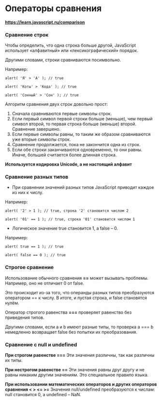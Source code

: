 # Операторы сравнения

#### https://learn.javascript.ru/comparison

### Сравнение строк

Чтобы определить, что одна строка больше другой, JavaScript использует «алфавитный» или «лексикографический» порядок.

Другими словами, строки сравниваются посимвольно.

Например:

`alert( 'Я' > 'А' ); // true`

`alert( 'Коты' > 'Кода' ); // true`

`alert( 'Сонный' > 'Сон' ); // true`

Алгоритм сравнения двух строк довольно прост:

1. Сначала сравниваются первые символы строк.
2. Если первый символ первой строки больше (меньше), чем первый символ второй, то первая строка больше (меньше) второй.
   Сравнение завершено.
3. Если первые символы равны, то таким же образом сравниваются уже вторые символы строк.
4. Сравнение продолжается, пока не закончится одна из строк.
5. Если обе строки заканчиваются одновременно, то они равны. Иначе, большей считается более длинная строка.

**Используется кодировка Unicode, а не настоящий алфавит**

### Сравнение разных типов

- При сравнении значений разных типов JavaScript приводит каждое из них к числу.

Например:

`alert( '2' > 1 ); // true, строка '2' становится числом 2`

`alert( '01' == 1 ); // true, строка '01' становится числом 1`

- Логическое значение true становится 1, а false – 0.

Например:

`alert( true == 1 ); // true`

`alert( false == 0 ); // true`

### Строгое сравнение

Использование обычного сравнения **==** может вызывать проблемы. Например, оно не отличает 0 от false.

Это происходит из-за того, что операнды разных типов преобразуются оператором == к числу. В итоге, и пустая строка, и
false становятся нулём.

Оператор строгого равенства **===** проверяет равенство без приведения типов.

Другими словами, если a и b имеют разные типы, то проверка a === b немедленно возвращает false без попытки их
преобразования.

### Сравнение с null и undefined

**При строгом равенстве ===**
Эти значения различны, так как различны их типы.

**При нестрогом равенстве ==**
Эти значения равны друг другу и не равны никаким другим значениям. Это специальное правило языка.

**При использовании математических операторов и других операторов сравнения < > <= >=**
Значения null/undefined преобразуются к числам: null становится 0, а undefined – NaN.